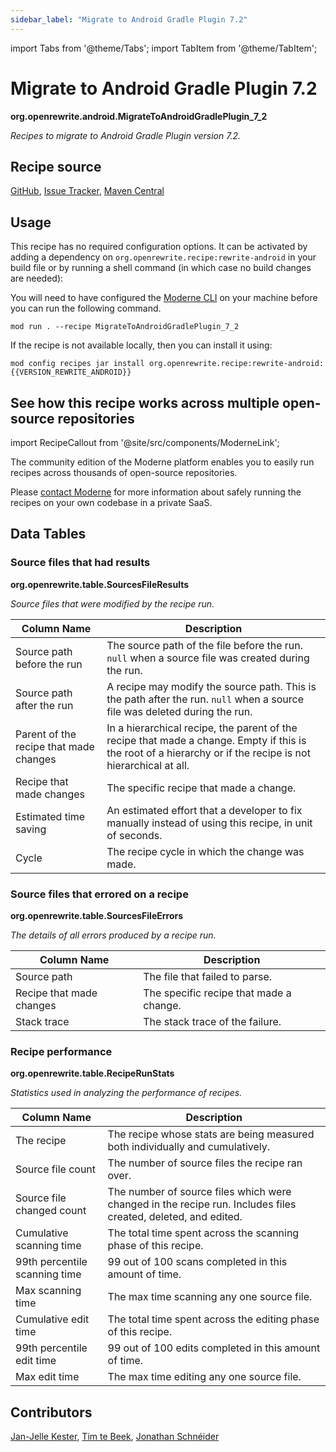 ```yaml
---
sidebar_label: "Migrate to Android Gradle Plugin 7.2"
---
```


import Tabs from '@theme/Tabs';
import TabItem from '@theme/TabItem';

# Migrate to Android Gradle Plugin 7.2

**org.openrewrite.android.MigrateToAndroidGradlePlugin\_7\_2**

_Recipes to migrate to Android Gradle Plugin version 7.2._

## Recipe source

[GitHub](https://github.com/openrewrite/rewrite-android/blob/main/src/main/resources/META-INF/rewrite/agp-7.2.yml), [Issue Tracker](https://github.com/openrewrite/rewrite-android/issues), [Maven Central](https://central.sonatype.com/artifact/org.openrewrite.recipe/rewrite-android/)


## Usage

This recipe has no required configuration options. It can be activated by adding a dependency on `org.openrewrite.recipe:rewrite-android` in your build file or by running a shell command (in which case no build changes are needed): 
<Tabs groupId="projectType">


<TabItem value="moderne-cli" label="Moderne CLI">

You will need to have configured the [Moderne CLI](https://docs.moderne.io/user-documentation/moderne-cli/getting-started/cli-intro) on your machine before you can run the following command.

```shell title="shell"
mod run . --recipe MigrateToAndroidGradlePlugin_7_2
```

If the recipe is not available locally, then you can install it using:
```shell
mod config recipes jar install org.openrewrite.recipe:rewrite-android:{{VERSION_REWRITE_ANDROID}}
```
</TabItem>
</Tabs>

## See how this recipe works across multiple open-source repositories

import RecipeCallout from '@site/src/components/ModerneLink';

<RecipeCallout link="https://app.moderne.io/recipes/org.openrewrite.android.MigrateToAndroidGradlePlugin_7_2" />

The community edition of the Moderne platform enables you to easily run recipes across thousands of open-source repositories.

Please [contact Moderne](https://moderne.io/product) for more information about safely running the recipes on your own codebase in a private SaaS.
## Data Tables

### Source files that had results
**org.openrewrite.table.SourcesFileResults**

_Source files that were modified by the recipe run._

| Column Name | Description |
| ----------- | ----------- |
| Source path before the run | The source path of the file before the run. `null` when a source file was created during the run. |
| Source path after the run | A recipe may modify the source path. This is the path after the run. `null` when a source file was deleted during the run. |
| Parent of the recipe that made changes | In a hierarchical recipe, the parent of the recipe that made a change. Empty if this is the root of a hierarchy or if the recipe is not hierarchical at all. |
| Recipe that made changes | The specific recipe that made a change. |
| Estimated time saving | An estimated effort that a developer to fix manually instead of using this recipe, in unit of seconds. |
| Cycle | The recipe cycle in which the change was made. |

### Source files that errored on a recipe
**org.openrewrite.table.SourcesFileErrors**

_The details of all errors produced by a recipe run._

| Column Name | Description |
| ----------- | ----------- |
| Source path | The file that failed to parse. |
| Recipe that made changes | The specific recipe that made a change. |
| Stack trace | The stack trace of the failure. |

### Recipe performance
**org.openrewrite.table.RecipeRunStats**

_Statistics used in analyzing the performance of recipes._

| Column Name | Description |
| ----------- | ----------- |
| The recipe | The recipe whose stats are being measured both individually and cumulatively. |
| Source file count | The number of source files the recipe ran over. |
| Source file changed count | The number of source files which were changed in the recipe run. Includes files created, deleted, and edited. |
| Cumulative scanning time | The total time spent across the scanning phase of this recipe. |
| 99th percentile scanning time | 99 out of 100 scans completed in this amount of time. |
| Max scanning time | The max time scanning any one source file. |
| Cumulative edit time | The total time spent across the editing phase of this recipe. |
| 99th percentile edit time | 99 out of 100 edits completed in this amount of time. |
| Max edit time | The max time editing any one source file. |


## Contributors
[Jan-Jelle Kester](mailto:janjelle@jjkester.nl), [Tim te Beek](mailto:tim@moderne.io), [Jonathan Schnéider](mailto:jkschneider@gmail.com)
